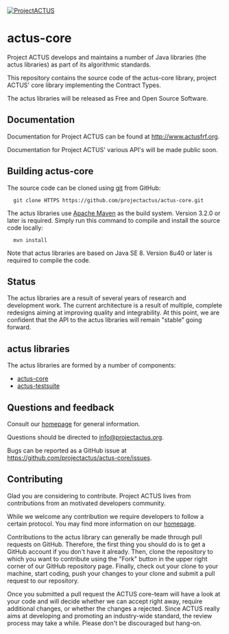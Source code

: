 [![ProjectACTUS](https://github.com/projectactus/actus-resources/blob/master/logos/actus_logo.jpg "ACTUS Financial Research Foundation")](http://www.actusfrf.org)

actus-core
=======

Project ACTUS develops and maintains a number of Java libraries (the actus libraries) as part of its algorithmic standards.

This repository contains the source code of the actus-core library, project ACTUS' core library implementing the Contract Types.

The actus libraries will be released as Free and Open Source Software. 

Documentation
-------------

Documentation for Project ACTUS can be found at http://www.actusfrf.org.

Documentation for Project ACTUS' various API's will be made public soon.

Building actus-core
-------------

The source code can be cloned using [git](http://git-scm.com/) from GitHub:
```
  git clone HTTPS https://github.com/projectactus/actus-core.git

```

The actus libraries use  [Apache Maven](http://maven.apache.org/) as the build system.
Version 3.2.0 or later is required.
Simply run this command to compile and install the source code locally:

```
  mvn install
```

Note that actus libraries are based on Java SE 8.
Version 8u40 or later is required to compile the code.

Status
------

The actus libraries are a result of several years of research and development 
work. The current architecture is a result of multiple, complete redesigns
aiming at improving quality and integrability. At this point, we are confident
that the API to the actus libraries will remain "stable" going forward. 

actus libraries
--------------

The actus libraries are formed by a number of components:

* [actus-core](https://github.com/projectactus/actus-core#actus-core/README.md)
* [actus-testsuite](https://github.com/projectactus/actus-testsuite#actus-testsuite/README.md)


Questions and feedback
----------------------

Consult our [homepage](http://www.actusfrf.org) for general information. 

Questions should be directed to info@projectactus.org.

Bugs can be reported as a GitHub issue at
https://github.com/projectactus/actus-core/issues.

Contributing
------------

Glad you are considering to contribute. Project ACTUS lives from 
contributions from an motivated developers community.

While we welcome any contribution we require developers to follow a
certain protocol. You may find more information on our 
[homepage](http://www.actusfrf.org).

Contributions to the actus library can generally be made through pull 
requests on GitHub. Therefore, the first thing you should do is to get
a GitHub account if you don't have it already. Then, clone the repository
to which you want to contribute using the "Fork" button in the upper 
right corner of our GitHub repository page. Finally, check out your clone 
to your machine, start coding, push your changes to your clone and submit 
a pull request to our repository.

Once you submitted a pull request the ACTUS core-team will have a look at
your code and will decide whether we can accept right away, require 
additional changes, or whether the changes a rejected. Since ACTUS really
aims at developing and promoting an industry-wide standard, the review
process may take a while. Please don't be discouraged but hang-on.

